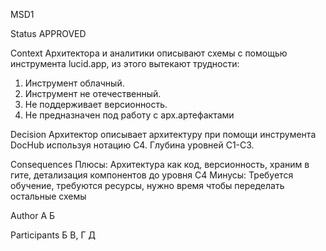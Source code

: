 MSD1

Status APPROVED

Context
Архитектора и аналитики описывают схемы с помощью инструмента lucid.app, из этого вытекают трудности: 
  1. Инструмент облачный.
  2. Инструмент не отечественный.
  3. Не поддерживает версионность.
  4. Не предназначен под работу с арх.артефактами

Decision
Архитектор описывает архитектуру при помощи инструмента DocHub используя нотацию C4. Глубина уровней C1-C3.

Consequences
Плюсы: Архитектура как код, версионность, храним в гите, детализация компонентов до уровня С4
Минусы: Требуется обучение, требуются ресурсы, нужно время чтобы переделать остальные схемы

Author
А Б

Participants
Б В, Г Д
